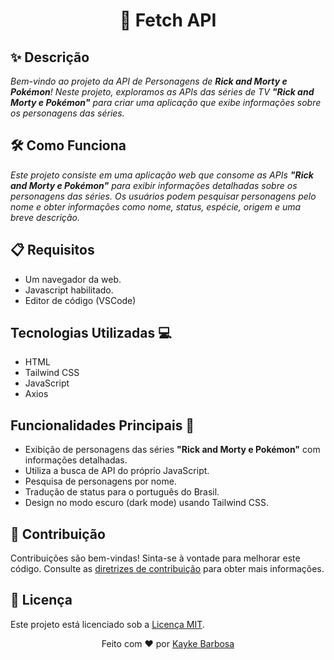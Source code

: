 <div align="center">
  <h1>🚀 Fetch API</h1>
</div>

## ✨ Descrição

<em align="center">Bem-vindo ao projeto da API de Personagens de **Rick and Morty e Pokémon**! Neste projeto, exploramos as APIs das séries de TV **"Rick and Morty e Pokémon"** para criar uma aplicação que exibe informações sobre os personagens das séries.</em>

## 🛠️ Como Funciona

<em align="center">Este projeto consiste em uma aplicação web que consome as APIs **"Rick and Morty e Pokémon"** para exibir informações detalhadas sobre os personagens das séries. Os usuários podem pesquisar personagens pelo nome e obter informações como nome, status, espécie, origem e uma breve descrição.</em>

## 📋 Requisitos

- Um navegador da web.
- Javascript habilitado.
- Editor de código (VSCode)

## Tecnologias Utilizadas 💻

- HTML
- Tailwind CSS
- JavaScript
- Axios

## Funcionalidades Principais 🌟

- Exibição de personagens das séries **"Rick and Morty e Pokémon"** com informações detalhadas.
- Utiliza a busca de API do próprio JavaScript.
- Pesquisa de personagens por nome.
- Tradução de status para o português do Brasil.
- Design no modo escuro (dark mode) usando Tailwind CSS.

## 🤝 Contribuição

Contribuições são bem-vindas! Sinta-se à vontade para melhorar este código. Consulte as [diretrizes de contribuição](CONTRIBUTING.md) para obter mais informações.

## 📄 Licença

Este projeto está licenciado sob a [Licença MIT](LICENSE.md).

<div align="center">
  Feito com ❤️ por <a href="https://kaykedev.vercel.app/">Kayke Barbosa</a>
</div>
